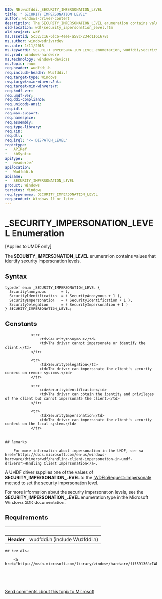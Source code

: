 ```yaml
---
UID: NE:wudfddi._SECURITY_IMPERSONATION_LEVEL
title: "_SECURITY_IMPERSONATION_LEVEL"
author: windows-driver-content
description: The SECURITY_IMPERSONATION_LEVEL enumeration contains values that identify security impersonation levels.
old-location: wdf\security_impersonation_level.htm
old-project: wdf
ms.assetid: 5c325c16-6bc6-4eae-a58c-234d11616780
ms.author: windowsdriverdev
ms.date: 1/11/2018
ms.keywords: SECURITY_IMPERSONATION_LEVEL enumeration, wudfddi/SecurityAnonymous, SecurityImpersonation, umdfstructs_f81ccb0e-4b8c-4a8a-bdd3-4b4a45a750ab.xml, wudfddi/SecurityDelegation, wudfddi/SecurityIdentification, _SECURITY_IMPERSONATION_LEVEL, SecurityIdentification, SecurityAnonymous, umdf.security_impersonation_level, wdf.security_impersonation_level, SecurityDelegation, wudfddi/SecurityImpersonation, SECURITY_IMPERSONATION_LEVEL, wudfddi/SECURITY_IMPERSONATION_LEVEL
ms.prod: windows-hardware
ms.technology: windows-devices
ms.topic: enum
req.header: wudfddi.h
req.include-header: Wudfddi.h
req.target-type: Windows
req.target-min-winverclnt: 
req.target-min-winversvr: 
req.kmdf-ver: 
req.umdf-ver: 
req.ddi-compliance: 
req.unicode-ansi: 
req.idl: 
req.max-support: 
req.namespace: 
req.assembly: 
req.type-library: 
req.lib: 
req.dll: 
req.irql: "<= DISPATCH_LEVEL"
topictype:
-	APIRef
-	kbSyntax
apitype:
-	HeaderDef
apilocation:
-	Wudfddi.h
apiname:
-	SECURITY_IMPERSONATION_LEVEL
product: Windows
targetos: Windows
req.typenames: SECURITY_IMPERSONATION_LEVEL
req.product: Windows 10 or later.
---
```


# _SECURITY_IMPERSONATION_LEVEL Enumeration
<p class="CCE_Message">[Applies to UMDF only]

The <b>SECURITY_IMPERSONATION_LEVEL</b> enumeration contains values that identify security impersonation levels.

## Syntax
````
typedef enum _SECURITY_IMPERSONATION_LEVEL { 
  SecurityAnonymous       = 0,
  SecurityIdentification  = ( SecurityAnonymous + 1 ),
  SecurityImpersonation   = ( SecurityIdentification + 1 ),
  SecurityDelegation      = ( SecurityImpersonation + 1 )
} SECURITY_IMPERSONATION_LEVEL;
````

## Constants

<table>
            
                <tr>
                    <td>SecurityAnonymous</td>
                    <td>The driver cannot impersonate or identify the client.</td>
                </tr>
            
                <tr>
                    <td>SecurityDelegation</td>
                    <td>The driver can impersonate the client's security context on remote systems.</td>
                </tr>
            
                <tr>
                    <td>SecurityIdentification</td>
                    <td>The driver can obtain the identity and privileges of the client but cannot impersonate the client.</td>
                </tr>
            
                <tr>
                    <td>SecurityImpersonation</td>
                    <td>The driver can impersonate the client's security context on the local system.</td>
                </tr>
</table>

    ## Remarks

        For more information about impersonation in the UMDF, see <a href="https://docs.microsoft.com/en-us/windows-hardware/drivers/wdf/handling-client-impersonation-in-umdf-drivers">Handling Client Impersonation</a>.

A UMDF driver supplies one of the values of <b>SECURITY_IMPERSONATION_LEVEL</b> to the <a href="https://msdn.microsoft.com/library/windows/hardware/ff559136">IWDFIoRequest::Impersonate</a> method to set the security impersonation level.

For more information about the security impersonation levels, see the <b>SECURITY_IMPERSONATION_LEVEL</b> enumeration type in the Microsoft Windows SDK documentation.

## Requirements
| &nbsp; | &nbsp; |
| ---- |:---- |
| **Header** | wudfddi.h (include Wudfddi.h) |

    ## See Also

        <a href="https://msdn.microsoft.com/library/windows/hardware/ff559136">IWDFIoRequest::Impersonate</a>



 

 

<a href="mailto:wsddocfb@microsoft.com?subject=Documentation%20feedback [wdf\wdf]:%20SECURITY_IMPERSONATION_LEVEL enumeration%20 RELEASE:%20(1/11/2018)&amp;body=%0A%0APRIVACY STATEMENT%0A%0AWe use your feedback to improve the documentation. We don't use your email address for any other purpose, and we'll remove your email address from our system after the issue that you're reporting is fixed. While we're working to fix this issue, we might send you an email message to ask for more info. Later, we might also send you an email message to let you know that we've addressed your feedback.%0A%0AFor more info about Microsoft's privacy policy, see http://privacy.microsoft.com/en-us/default.aspx." title="Send comments about this topic to Microsoft">Send comments about this topic to Microsoft</a>